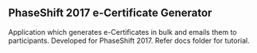## PhaseShift 2017 e-Certificate Generator
Application which generates e-Certificates in bulk and emails them to participants. Developed for PhaseShift 2017.
Refer docs folder for tutorial.
